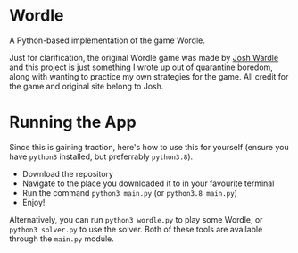 # Wordle
A Python-based implementation of the game Wordle.

Just for clarification, the original Wordle game was made by [Josh Wardle](https://powerlanguage.co.uk/) and this project is just something I wrote up out of quarantine boredom, along with wanting to practice my own strategies for the game. All credit for the game and original site belong to Josh.

# Running the App
Since this is gaining traction, here's how to use this for yourself (ensure you have `python3` installed, but preferrably `python3.8`).

- Download the repository
- Navigate to the place you downloaded it to in your favourite terminal
- Run the command `python3 main.py` (or `python3.8 main.py`)
- Enjoy!

Alternatively, you can run `python3 wordle.py` to play some Wordle, or `python3 solver.py` to use the solver. Both of these tools are available through the `main.py` module.
